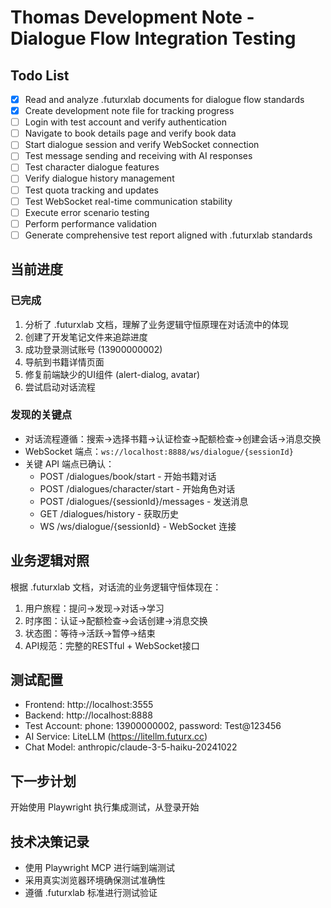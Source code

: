 # Thomas Development Note - Dialogue Flow Integration Testing

## Todo List
- [x] Read and analyze .futurxlab documents for dialogue flow standards
- [x] Create development note file for tracking progress
- [ ] Login with test account and verify authentication
- [ ] Navigate to book details page and verify book data
- [ ] Start dialogue session and verify WebSocket connection
- [ ] Test message sending and receiving with AI responses
- [ ] Test character dialogue features
- [ ] Verify dialogue history management
- [ ] Test quota tracking and updates
- [ ] Test WebSocket real-time communication stability
- [ ] Execute error scenario testing
- [ ] Perform performance validation
- [ ] Generate comprehensive test report aligned with .futurxlab standards

## 当前进度
### 已完成
1. 分析了 .futurxlab 文档，理解了业务逻辑守恒原理在对话流中的体现
2. 创建了开发笔记文件来追踪进度
3. 成功登录测试账号 (13900000002)
4. 导航到书籍详情页面
5. 修复前端缺少的UI组件 (alert-dialog, avatar)
6. 尝试启动对话流程

### 发现的关键点
- 对话流程遵循：搜索→选择书籍→认证检查→配额检查→创建会话→消息交换
- WebSocket 端点：`ws://localhost:8888/ws/dialogue/{sessionId}`
- 关键 API 端点已确认：
  - POST /dialogues/book/start - 开始书籍对话
  - POST /dialogues/character/start - 开始角色对话
  - POST /dialogues/{sessionId}/messages - 发送消息
  - GET /dialogues/history - 获取历史
  - WS /ws/dialogue/{sessionId} - WebSocket 连接

## 业务逻辑对照
根据 .futurxlab 文档，对话流的业务逻辑守恒体现在：
1. 用户旅程：提问→发现→对话→学习
2. 时序图：认证→配额检查→会话创建→消息交换
3. 状态图：等待→活跃→暂停→结束
4. API规范：完整的RESTful + WebSocket接口

## 测试配置
- Frontend: http://localhost:3555
- Backend: http://localhost:8888
- Test Account: phone: 13900000002, password: Test@123456
- AI Service: LiteLLM (https://litellm.futurx.cc)
- Chat Model: anthropic/claude-3-5-haiku-20241022

## 下一步计划
开始使用 Playwright 执行集成测试，从登录开始

## 技术决策记录
- 使用 Playwright MCP 进行端到端测试
- 采用真实浏览器环境确保测试准确性
- 遵循 .futurxlab 标准进行测试验证
